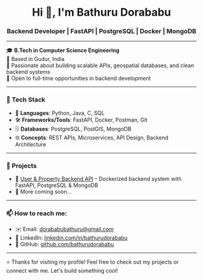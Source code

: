 <h1 align="center">Hi 👋, I'm Bathuru Dorababu</h1>
<h3 align="center">Backend Developer | FastAPI | PostgreSQL | Docker | MongoDB</h3>

---

🎓 **B.Tech in Computer Science Engineering**  
📍 Based in Gudur, India  
🚀 Passionate about building scalable APIs, geospatial databases, and clean backend systems  
💼 Open to full-time opportunities in backend development  

---

### 🔧 Tech Stack

- 🚀 **Languages**: Python, Java, C, SQL  
- 🛠️ **Frameworks/Tools**: FastAPI, Docker, Postman, Git  
- 🗄️ **Databases**: PostgreSQL, PostGIS, MongoDB  
- 🌐 **Concepts**: REST APIs, Microservices, API Design, Backend Architecture

---

### 📌 Projects

- 🔹 [User & Property Backend API](https://github.com/Bathurudorababu/user-management-backend-api) – Dockerized backend system with FastAPI, PostgreSQL & MongoDB  
- 🔹 More coming soon...

---

### 📫 How to reach me:
- ✉️ Email: dorababubathuru@gmail.com  
- 🔗 LinkedIn: [linkedin.com/in/bathurudorababu](https://linkedin.com/in/bathurudorababu)  
- 🐙 GitHub: [github.com/bathurudorababu](https://github.com/bathurudorababu)

---

⭐️ Thanks for visiting my profile! Feel free to check out my projects or connect with me. Let's build something cool!

